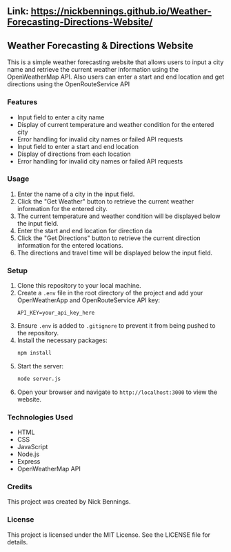 ## Link: https://nickbennings.github.io/Weather-Forecasting-Directions-Website/

## Weather Forecasting & Directions Website

This is a simple weather forecasting website that allows users to input a city name and retrieve the current weather information using the OpenWeatherMap API. Also users can 
enter a start and end location and get directions using the OpenRouteService API

### Features
- Input field to enter a city name
- Display of current temperature and weather condition for the entered city
- Error handling for invalid city names or failed API requests
- Input field to enter a start and end location
- Display of directions from each location
- Error handling for invalid city names or failed API requests

### Usage
1. Enter the name of a city in the input field.
2. Click the "Get Weather" button to retrieve the current weather information for the entered city.
3. The current temperature and weather condition will be displayed below the input field.
1. Enter the start and end location for direction da
2. Click the "Get Directions" button to retrieve the current direction information for the entered locations.
3. The directions and travel time will be displayed below the input field.

### Setup
1. Clone this repository to your local machine.
2. Create a `.env` file in the root directory of the project and add your OpenWeatherApp and OpenRouteService API key:
    ```
    API_KEY=your_api_key_here
    ```
3. Ensure `.env` is added to `.gitignore` to prevent it from being pushed to the repository.
4. Install the necessary packages:
    ```bash
    npm install
    ```
5. Start the server:
    ```bash
    node server.js
    ```
6. Open your browser and navigate to `http://localhost:3000` to view the website.

### Technologies Used
- HTML
- CSS
- JavaScript
- Node.js
- Express
- OpenWeatherMap API

### Credits
This project was created by Nick Bennings.

### License
This project is licensed under the MIT License. See the LICENSE file for details.
